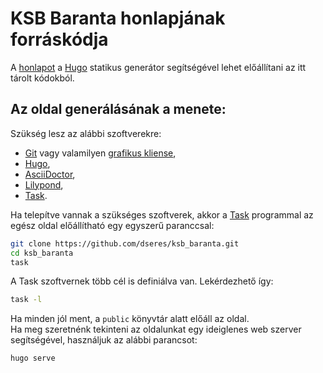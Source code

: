 # KSB Baranta honlapjának forráskódja

A [honlapot](www.ksb_baranta.hu) a [Hugo](https://gohugo.io/) statikus generátor segítségével lehet előállítani az itt tárolt kódokból. 

## Az oldal generálásának a menete:

Szükség lesz az alábbi szoftverekre:

  * [Git](https://git-scm.com/book/en/v2/Getting-Started-Installing-Git) vagy valamilyen [grafikus kliense](https://git-scm.com/downloads/guis),
  * [Hugo](https://gohugo.io/installation/),
  * [AsciiDoctor](https://docs.asciidoctor.org/asciidoctor/latest/install/),
  * [Lilypond](https://lilypond.org/doc/v2.24/Documentation/learning/installing),
  * [Task](https://taskfile.dev/installation/).

Ha telepítve vannak a szükséges szoftverek, akkor a [Task](https://taskfile.dev) programmal az egész oldal előállítható egy egyszerű paranccsal: 

```bash
git clone https://github.com/dseres/ksb_baranta.git
cd ksb_baranta
task
```

A Task szoftvernek több cél is definiálva van. Lekérdezhető így:

```bash
task -l
```

Ha minden jól ment, a `public` könyvtár alatt előáll az oldal. <br/>
Ha meg szeretnénk tekinteni az oldalunkat egy ideiglenes web szerver segítségével, használjuk az alábbi parancsot:
```bash
hugo serve
```

